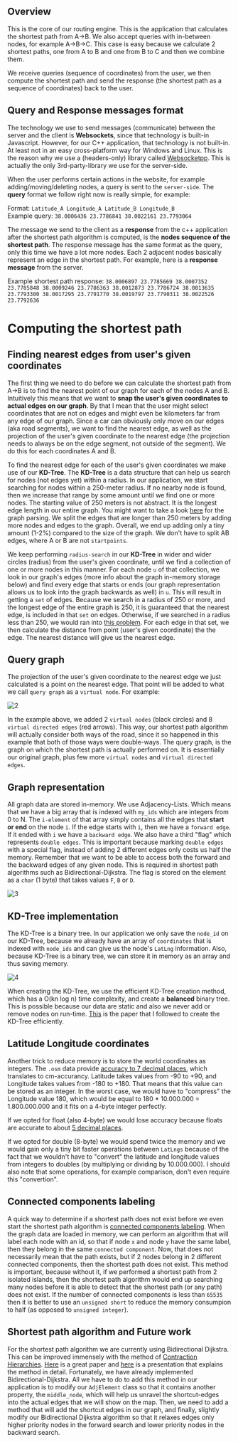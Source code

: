 ## Overview

This is the core of our routing engine. This is the application that calculates the shortest path from A->B. We also accept queries with in-between nodes, for example A->B->C. This case is easy because we calculate 2 shortest paths, one from A to B and one from B to C and then we combine them.

We receive queries (sequence of coordinates) from the user, we then compute the shortest path and send the response (the shortest path as a sequence of coordinates) back to the user.

## Query and Response messages format

The technology we use to send messages (communicate) between the server and the client is **Websockets**, since that technology is built-in Javascript. However, for our C++ application, that technology is not built-in. At least not in an easy cross-platform way for Windows and Linux. This is the reason why we use a (headers-only) library called [Websocketpp](https://github.com/zaphoyd/websocketpp). This is actually the only 3rd-party-library we use for the server-side.

When the user performs certain actions in the website, for example adding/moving/deleting nodes, a query is sent to the `server-side`. The **query** format we follow right now is really simple, for example:

Format: `Latitude_A Longitude_A Latitude_B Longitude_B`<br>
Example query: `38.0006436 23.7786841 38.0022161 23.7793064`

The message we send to the client as a **response** from the c++ application after the shortest path algorithm is computed, is the **nodes sequence of the shortest path**. The response message has the same format as the query, only this time we have a lot more nodes. Each 2 adjacent nodes basically represent an edge in the shortest path. For example, here is a **response message** from the server.

Example shortest path response: `38.0006897 23.7785669 38.0007352 23.7785848 38.0009246 23.7786363 38.0012873 23.7786724 38.0013635 23.7793300 38.0017295 23.7791770 38.0019797 23.7790311 38.0022526 23.7792636`

# Computing the shortest path

## Finding nearest edges from user's given coordinates

The first thing we need to do before we can calculate the shortest path from A->B is to find the nearest point of our graph for each of the nodes A and B. Intuitively this means that we want to **snap the user's given coordinates to actual edges on our graph**. By that I mean that the user might select coordinates that are not on edges and might even be kilometers far from any edge of our graph. Since a car can obviously only move on our edges (aka road segments), we want to find the nearest edge, as well as the projection of the user's given coordinate to the nearest edge (the projection needs to always be on the edge segment, not outside of the segment). We do this for each coordinates A and B.
 
To find the nearest edge for each of the user's given coordinates we make use of our **KD-Tree**. The **KD-Tree** is a data structure that can help us search for nodes (not edges yet) within a radius. In our application, we start searching for nodes within a 250-meter radius. If no nearby node is found, then we increase that range by some amount until we find one or more nodes. The starting value of 250 meters is not abstract. It is the longest edge length in our entire graph. You might want to take a look [here](https://github.com/outerpixels/routing-engine-graph-extractor/blob/master/README.md) for the graph parsing. We split the edges that are longer than 250 meters by adding more nodes and edges to the graph. Overall, we end up adding only a tiny amount (1-2%) compared to the size of the graph. We don't have to split AB edges, where A or B are not `startpoints`.

We keep performing `radius-search` in our **KD-Tree** in wider and wider circles (radius) from the user's given coordinate, until we find a collection of one or more nodes in this manner. For each node `u` of that collection, we look in our graph's edges (more info about the graph in-memory storage below) and find every edge that starts or ends (our graph representation allows us to look into the graph backwards as well) in `u`. This will result in getting a `set` of edges. Because we search in a radius of 250 or more, and the longest edge of the entire graph is 250, it is guaranteed that the nearest edge, is included in that `set` on edges. Otherwise, if we searched in a radius less than 250, we would ran into [this problem](http://stackoverflow.com/questions/19892564/find-nearest-edge-in-graph). For each edge in that set, we then calculate the distance from point (user's given coordinate) the the edge. The nearest distance will give us the nearest edge. 

## Query graph

The projection of the user's given coordinate to the nearest edge we just calculated is a point on the nearest edge. That point will be added to what we call `query graph` as a `virtual node`. For example:

![2](https://i.gyazo.com/f804092e638dd6884ef84ef926161993.png)

In the example above, we added 2 `virtual nodes` (black circles) and 8 `virtual directed edges` (red arrows). This way, our shortest path algorithm will actually consider both ways of the road, since it so happened in this example that both of those ways were double-ways. The query graph, is the graph on which the shortest path is actually performed on. It is essentially our original graph, plus few more `virtual nodes` and `virtual directed edges`.

## Graph representation

All graph data are stored in-memory. We use Adjacency-Lists. Which means that we have a big array that is indexed with `my_ids` which are integers from 0 to N. The `i-element` of that array simply contains all the edges that **start or end** on the node `i`. If the edge starts with `i`, then we have a `forward edge`. If it ended with `i` we have a `backward edge`. We also have a third "flag" which represents `double edges`. This is important because marking `double edges` with a special flag, instead of adding 2 different edges only costs us half the memory. Remember that we want to be able to access both the forward and the backward edges of any given node. This is required in shortest path algorithms such as Bidirectional-Dijkstra. The flag is stored on the element as a `char` (1 byte) that takes values `F`, `B` or `D`.

![3](https://i.gyazo.com/515ec7ebbda21eb34e71fe6197fb8d8f.png)

## KD-Tree implementation

The KD-Tree is a binary tree. In our application we only save the `node_id` on our KD-Tree, because we already have an array of `coordinates` that is indexed with `node_ids` and can give us the node's `LatLng` information. Also, because KD-Tree is a binary tree, we can store it in memory as an array and thus saving memory.

![4](https://upload.wikimedia.org/wikipedia/commons/thumb/8/86/Binary_tree_in_array.svg/450px-Binary_tree_in_array.svg.png)

When creating the KD-Tree, we use the efficient KD-Tree creation method, which has a O(kn log n) time complexity, and create a **balanced** binary tree. This is possible because our data are static and also we never add or remove nodes on run-time. [This](http://jcgt.org/published/0004/01/03/paper.pdf) is the paper that I followed to create the KD-Tree efficiently.

## Latitude Longitude coordinates

Another trick to reduce memory is to store the world coordinates as integers. The `.osm` data provide [accuracy to 7 decimal places](http://wiki.openstreetmap.org/wiki/Node), which translates to cm-accurancy. Latitude takes values from -90 to +90, and Longitude takes values from -180 to +180. That means that this value can be stored as an integer. In the worst case, we would have to "compress" the Longitude value 180, which would be equal to 180 * 10.000.000 = 1.800.000.000 and it fits on a 4-byte integer perfectly. 

If we opted for float (also 4-byte) we would lose accuracy because floats are accurate to about [5 decimal places](https://en.wikipedia.org/wiki/Single-precision_floating-point_format).

If we opted for double (8-byte) we would spend twice the memory and we would gain only a tiny bit faster operations between `LatLngs` because of the fact that we wouldn't have to "convert" the latitude and longitude values from integers to doubles (by multiplying or dividing by 10.000.000). I should also note that some operations, for example comparison, don't even require this "convertion".

## Connected components labeling 

A quick way to determine if a shortest path does not exist before we even start the shortest path algorithm is [connected components labeling](https://en.wikipedia.org/wiki/Connected-component_labeling). When the graph data are loaded in memory, we can perform an algorithm that will label each node with an id, so that if node `x` and node `y` have the same label, then they belong in the same `connected component`. Now, that does not necessarily mean that the path exists, but if 2 nodes belong in 2 different connected components, then the shortest path does not exist. This method is important, because without it, if we performed a shortest path from 2 isolated islands, then the shortest path algorithm would end up searching many nodes before it is able to detect that the shortest path (or any path) does not exist. If the number of connected components is less than `65535` then it is better to use an `unsigned short` to reduce the memory consumpion to half (as opposed to `unsigned integer`).

## Shortest path algorithm and Future work

For the shortest path algorithm we are currently using Bidirectional Dijkstra. This can be improved immensely with the method of [Contraction Hierarchies](https://en.wikipedia.org/wiki/Contraction_hierarchies). [Here](http://algo2.iti.kit.edu/schultes/hwy/contract.pdf) is a great paper and [here](https://algo2.iti.kit.edu/download/presentation.pdf) is a presentation that explains the method in detail. Fortunately, we have already implemented Bidirectional-Dijkstra. All we have to do to add this method in our application is to modify our `AdjElement` class so that it contains another property, the `middle_node`, which will help us unravel the shortcut-edges into the actual edges that we will show on the map. Then, we need to add a method that will add the shortcut edges in our graph, and finally, slightly modify our Bidirectional Dijkstra algorithm so that it relaxes edges only higher priority nodes in the forward search and lower priority nodes in the backward search.
